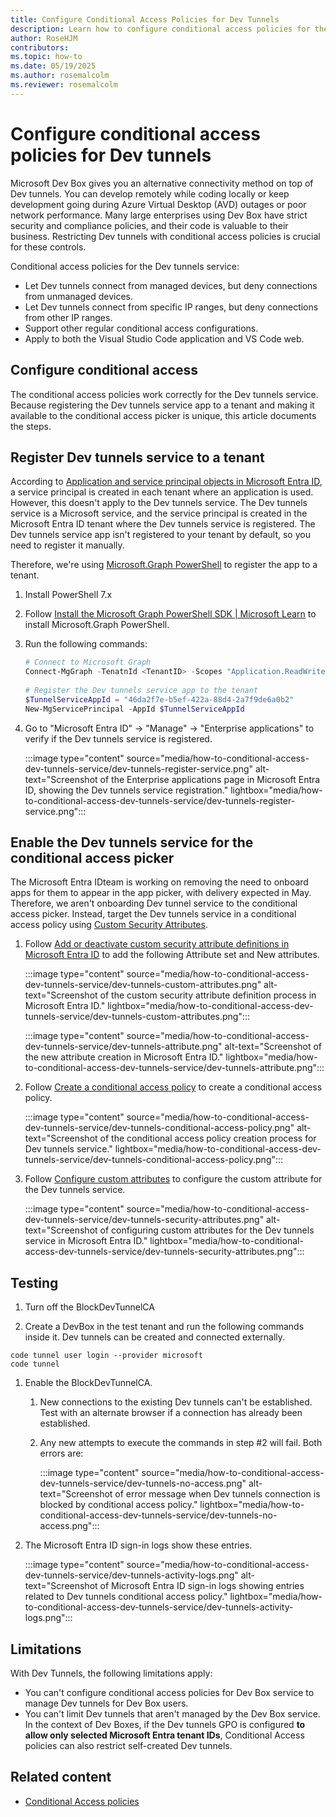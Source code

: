 ```yaml
---
title: Configure Conditional Access Policies for Dev Tunnels
description: Learn how to configure conditional access policies for the Dev tunnels service in Microsoft Entra ID to secure remote development environments and restrict access based on device management and IP ranges.
author: RoseHJM
contributors:
ms.topic: how-to
ms.date: 05/19/2025
ms.author: rosemalcolm
ms.reviewer: rosemalcolm
---
```


# Configure conditional access policies for Dev tunnels

Microsoft Dev Box gives you an alternative connectivity method on top of Dev tunnels. You can develop remotely while coding locally or keep development going during Azure Virtual Desktop (AVD) outages or poor network performance. Many large enterprises using Dev Box have strict security and compliance policies, and their code is valuable to their business. Restricting Dev tunnels with conditional access policies is crucial for these controls.

Conditional access policies for the Dev tunnels service:

- Let Dev tunnels connect from managed devices, but deny connections from unmanaged devices.
- Let Dev tunnels connect from specific IP ranges, but deny connections from other IP ranges.
- Support other regular conditional access configurations.
- Apply to both the Visual Studio Code application and VS Code web.

## Configure conditional access

The conditional access policies work correctly for the Dev tunnels service. Because registering the Dev tunnels service app to a tenant and making it available to the conditional access picker is unique, this article documents the steps.

## Register Dev tunnels service to a tenant

According to [Application and service principal objects in Microsoft Entra ID](/entra/identity-platform/app-objects-and-service-principals?tabs=browser), a service principal is created in each tenant where an application is used. However, this doesn't apply to the Dev tunnels service. The Dev tunnels service is a Microsoft service, and the service principal is created in the Microsoft Entra ID tenant where the Dev tunnels service is registered. The Dev tunnels service app isn't registered to your tenant by default, so you need to register it manually.

Therefore, we're using [Microsoft.Graph PowerShell](/powershell/module/microsoft.graph.authentication/connect-mggraph?view=graph-powershell-1.0&preserve-view=true) to register the app to a tenant.

1. Install PowerShell 7.x

1. Follow [Install the Microsoft Graph PowerShell SDK | Microsoft Learn](/powershell/microsoftgraph/installation?view=graph-powershell-1.0&preserve-view=true) to install Microsoft.Graph PowerShell.

1. Run the following commands:
    ```powershell
    # Connect to Microsoft Graph
    Connect-MgGraph -TenatnId <TenantID> -Scopes "Application.ReadWrite.All"
  
    # Register the Dev tunnels service app to the tenant
    $TunnelServiceAppId = "46da2f7e-b5ef-422a-88d4-2a7f9de6a0b2"
    New-MgServicePrincipal -AppId $TunnelServiceAppId
    ```

1. Go to "Microsoft Entra ID" -> "Manage" -> "Enterprise applications" to verify if the Dev tunnels service is registered.

   :::image type="content" source="media/how-to-conditional-access-dev-tunnels-service/dev-tunnels-register-service.png" alt-text="Screenshot of the Enterprise applications page in Microsoft Entra ID, showing the Dev tunnels service registration." lightbox="media/how-to-conditional-access-dev-tunnels-service/dev-tunnels-register-service.png":::

## Enable the Dev tunnels service for the conditional access picker

The Microsoft Entra IDteam is working on removing the need to onboard apps for them to appear in the app picker, with delivery expected in May. Therefore, we aren't onboarding Dev tunnel service to the conditional access picker. Instead, target the Dev tunnels service in a conditional access policy using [Custom Security Attributes](/entra/identity/conditional-access/concept-filter-for-applications).

1. Follow [Add or deactivate custom security attribute definitions in Microsoft Entra ID](/entra/fundamentals/custom-security-attributes-add?tabs=ms-powershell) to add the following Attribute set and New attributes.

   :::image type="content" source="media/how-to-conditional-access-dev-tunnels-service/dev-tunnels-custom-attributes.png" alt-text="Screenshot of the custom security attribute definition process in Microsoft Entra ID." lightbox="media/how-to-conditional-access-dev-tunnels-service/dev-tunnels-custom-attributes.png":::

   :::image type="content" source="media/how-to-conditional-access-dev-tunnels-service/dev-tunnels-attribute.png" alt-text="Screenshot of the new attribute creation in Microsoft Entra ID." lightbox="media/how-to-conditional-access-dev-tunnels-service/dev-tunnels-attribute.png":::

1. Follow [Create a conditional access policy](/entra/identity/conditional-access/concept-filter-for-applications#create-a-conditional-access-policy) to create a conditional access policy.

   :::image type="content" source="media/how-to-conditional-access-dev-tunnels-service/dev-tunnels-conditional-access-policy.png" alt-text="Screenshot of the conditional access policy creation process for Dev tunnels service." lightbox="media/how-to-conditional-access-dev-tunnels-service/dev-tunnels-conditional-access-policy.png":::

1. Follow [Configure custom attributes](/entra/identity/conditional-access/concept-filter-for-applications#configure-custom-attributes) to configure the custom attribute for the Dev tunnels service.

   :::image type="content" source="media/how-to-conditional-access-dev-tunnels-service/dev-tunnels-security-attributes.png" alt-text="Screenshot of configuring custom attributes for the Dev tunnels service in Microsoft Entra ID." lightbox="media/how-to-conditional-access-dev-tunnels-service/dev-tunnels-security-attributes.png":::

## Testing

1. Turn off the BlockDevTunnelCA

1. Create a DevBox in the test tenant and run the following commands inside it. Dev tunnels can be created and connected externally.
```
code tunnel user login --provider microsoft
code tunnel
```

1. Enable the BlockDevTunnelCA.

    1. New connections to the existing Dev tunnels can't be established. Test with an alternate browser if a connection has already been established.

    1. Any new attempts to execute the commands in step #2 will fail. Both errors are:

       :::image type="content" source="media/how-to-conditional-access-dev-tunnels-service/dev-tunnels-no-access.png" alt-text="Screenshot of error message when Dev tunnels connection is blocked by conditional access policy." lightbox="media/how-to-conditional-access-dev-tunnels-service/dev-tunnels-no-access.png":::

1. The Microsoft Entra ID sign-in logs show these entries.

   :::image type="content" source="media/how-to-conditional-access-dev-tunnels-service/dev-tunnels-activity-logs.png" alt-text="Screenshot of Microsoft Entra ID sign-in logs showing entries related to Dev tunnels conditional access policy." lightbox="media/how-to-conditional-access-dev-tunnels-service/dev-tunnels-activity-logs.png":::

## Limitations

With Dev Tunnels, the following limitations apply:
- You can't configure conditional access policies for Dev Box service to manage Dev tunnels for Dev Box users.
- You can't limit Dev tunnels that aren't managed by the Dev Box service. In the context of Dev Boxes, if the Dev tunnels GPO is configured **to allow only selected Microsoft Entra tenant IDs**, Conditional Access policies can also restrict self-created Dev tunnels.

## Related content
- [Conditional Access policies](/entra/identity/conditional-access/concept-conditional-access-policies)